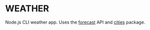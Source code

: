 # WEATHER
Node.js CLI weather app. Uses the [forecast](https://developer.forecast.io/) API and [cities](npmjs.com/package/cities) package.
